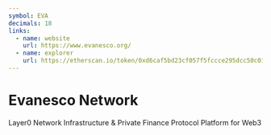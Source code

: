 ```yaml
---
symbol: EVA
decimals: 18
links:
  - name: website
    url: https://www.evanesco.org/
  - name: explorer
    url: https://etherscan.io/token/0xd6caf5bd23cf057f5fccce295dcc50c01c198707
---
```


# Evanesco Network

Layer0 Network Infrastructure & Private Finance Protocol Platform for Web3
